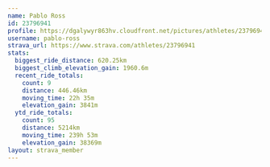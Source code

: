 ```yaml
---
name: Pablo Ross
id: 23796941
profile: https://dgalywyr863hv.cloudfront.net/pictures/athletes/23796941/14615399/1/large.jpg
username: pablo-ross
strava_url: https://www.strava.com/athletes/23796941
stats:
  biggest_ride_distance: 620.25km
  biggest_climb_elevation_gain: 1960.6m
  recent_ride_totals:
    count: 9
    distance: 446.46km
    moving_time: 22h 35m
    elevation_gain: 3841m
  ytd_ride_totals:
    count: 95
    distance: 5214km
    moving_time: 239h 53m
    elevation_gain: 38369m
layout: strava_member
--- 
```

